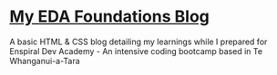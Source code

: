 # [My EDA Foundations Blog](www.phill-mutu.github.io)

A basic HTML & CSS blog detailing my learnings while I prepared for Enspiral Dev Academy - An intensive coding bootcamp based in Te Whanganui-a-Tara
